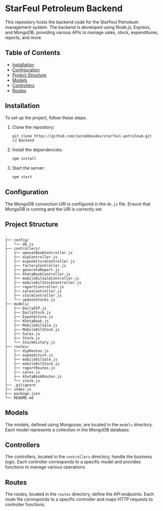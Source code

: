 # StarFeul Petroleum Backend

This repository hosts the backend code for the StarFeul Petroleum management system. The backend is developed using Node.js, Express, and MongoDB, providing various APIs to manage sales, stock, expenditures, reports, and more.

## Table of Contents

- [Installation](#installation)
- [Configuration](#configuration)
- [Project Structure](#project-structure)
- [Models](#models)
- [Controllers](#controllers)
- [Routes](#routes)

## Installation

To set up the project, follow these steps:

1. Clone the repository:
   ```sh
   git clone https://github.com/zainabbasdev/starfeul-petroleum.git
   cd Backend
   ```
2. Install the dependencies:
   ```sh
   npm install
   ```
3. Start the server:
   ```sh
   npm start
   ```

## Configuration

The MongoDB connection URI is configured in the `db.js` file. Ensure that MongoDB is running and the URI is correctly set.

## Project Structure

    .
    ├── config/
    │   └── db.js
    ├── controllers/
    │   ├── amanatBookController.js
    │   ├── dipController.js
    │   ├── expenditureController.js
    │   ├── factoryController.js
    │   ├── generateReport.js
    │   ├── khataBookController.js
    │   ├── mobileOilSaleController.js
    │   ├── mobileOilStockController.js
    │   ├── reportController.js
    │   ├── salesController.js
    │   ├── stockController.js
    │   └── updateStocks.js
    ├── models/
    │   ├── DailyDIP.js
    │   ├── DailyStock.js
    │   ├── Expenditure.js
    │   ├── KhataBook.js
    │   ├── MobileOilSale.js
    │   ├── MobileOilStock.js
    │   ├── Sales.js
    │   ├── Stock.js
    │   └── StockHistory.js
    ├── routes/
    │   ├── dipRoutes.js
    │   ├── expenditure.js
    │   ├── mobileOilSale.js
    │   ├── mobileOilStock.js
    │   ├── reportRoutes.js
    │   ├── sales.js
    │   ├── khataBookRoutes.js
    │   └── stock.js
    ├── .gitignore
    ├── index.js
    ├── package.json
    └── README.md

## Models

The models, defined using Mongoose, are located in the `models` directory. Each model represents a collection in the MongoDB database.

## Controllers

The controllers, located in the `controllers` directory, handle the business logic. Each controller corresponds to a specific model and provides functions to manage various operations.

## Routes

The routes, located in the `routes` directory, define the API endpoints. Each route file corresponds to a specific controller and maps HTTP requests to controller functions.
